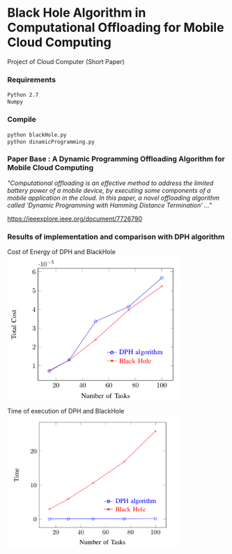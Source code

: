 # Black Hole Algorithm in Computational Offloading for Mobile Cloud Computing
Project of Cloud Computer (Short Paper)

### Requirements
```
Python 2.7
Numpy
```
### Compile
```
python blackHole.py
python dinamicProgramming.py
```

### Paper Base : A Dynamic Programming Offloading Algorithm for Mobile Cloud Computing 
_"Computational  offloading  is  an  effective  method  to  address   the   limited   battery   power   of   a   mobile   device,   by   executing some components of a mobile application in the cloud. In  this  paper,  a  novel  offloading  algorithm  called  ‘Dynamic  Programming  with  Hamming  Distance  Termination’ ..."_

https://ieeexplore.ieee.org/document/7726790


### Results of implementation and comparison with DPH algorithm

Cost of Energy of DPH and BlackHole
<img src="https://github.com/lehi10/Black-Hole-Algorithm-in-Computational-Offloading-for-Mobile-Cloud-Computing/blob/master/img/img1.png"  width="400"  />

Time of execution of DPH and BlackHole
<img src="https://github.com/lehi10/Black-Hole-Algorithm-in-Computational-Offloading-for-Mobile-Cloud-Computing/blob/master/img/img2.png"  width="400"  />
